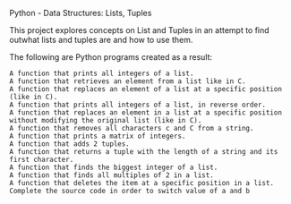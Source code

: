 

Python - Data Structures: Lists, Tuples

This project explores concepts on List and Tuples in an attempt to find outwhat lists and tuples are and how to use them.

The following are Python programs created as a result:

    A function that prints all integers of a list.
    A function that retrieves an element from a list like in C.
    A function that replaces an element of a list at a specific position (like in C).
    A function that prints all integers of a list, in reverse order.
    A function that replaces an element in a list at a specific position without modifying the original list (like in C).
    A function that removes all characters c and C from a string.
    A function that prints a matrix of integers.
    A function that adds 2 tuples.
    A function that returns a tuple with the length of a string and its first character.
    A function that finds the biggest integer of a list.
    A function that finds all multiples of 2 in a list.
    A function that deletes the item at a specific position in a list.
    Complete the source code in order to switch value of a and b


